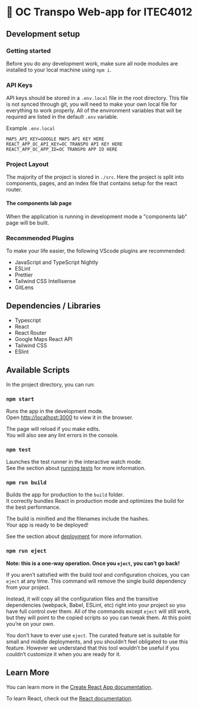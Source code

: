 # 🚌 OC Transpo Web-app for ITEC4012

## Development setup

### Getting started

Before you do any development work, make sure all node modules are installed to your local machine using `npm i`.

### API Keys

API keys should be stored in a `.env.local` file in the root directory. This file is not synced through git, you will need to make your own local file for everything to work properly. All of the environment variables that will be required are listed in the default `.env` variable.

Example `.env.local`

```
MAPS_API_KEY=GOOGLE MAPS API KEY HERE
REACT_APP_OC_API_KEY=OC TRANSPO API KEY HERE
REACT_APP_OC_APP_ID=OC TRANSPO APP ID HERE
```

### Project Layout

The majority of the project is stored in `./src`. Here the project is split into components, pages, and an index file that contains setup for the react router.

#### The components lab page

When the application is running in development mode a "components lab" page will be built.

### Recommended Plugins

To make your life easier, the following VScode plugins are recommended:

- JavaScript and TypeScript Nightly
- ESLint
- Prettier
- Tailwind CSS Intellisense
- GitLens

## Dependencies / Libraries

- Typescript
- React
- React Router
- Google Maps React API
- Tailwind CSS
- ESlint

## Available Scripts

In the project directory, you can run:

### `npm start`

Runs the app in the development mode.\
Open [http://localhost:3000](http://localhost:3000) to view it in the browser.

The page will reload if you make edits.\
You will also see any lint errors in the console.

### `npm test`

Launches the test runner in the interactive watch mode.\
See the section about [running tests](https://facebook.github.io/create-react-app/docs/running-tests) for more information.

### `npm run build`

Builds the app for production to the `build` folder.\
It correctly bundles React in production mode and optimizes the build for the best performance.

The build is minified and the filenames include the hashes.\
Your app is ready to be deployed!

See the section about [deployment](https://facebook.github.io/create-react-app/docs/deployment) for more information.

### `npm run eject`

**Note: this is a one-way operation. Once you `eject`, you can’t go back!**

If you aren’t satisfied with the build tool and configuration choices, you can `eject` at any time. This command will remove the single build dependency from your project.

Instead, it will copy all the configuration files and the transitive dependencies (webpack, Babel, ESLint, etc) right into your project so you have full control over them. All of the commands except `eject` will still work, but they will point to the copied scripts so you can tweak them. At this point you’re on your own.

You don’t have to ever use `eject`. The curated feature set is suitable for small and middle deployments, and you shouldn’t feel obligated to use this feature. However we understand that this tool wouldn’t be useful if you couldn’t customize it when you are ready for it.

## Learn More

You can learn more in the [Create React App documentation](https://facebook.github.io/create-react-app/docs/getting-started).

To learn React, check out the [React documentation](https://reactjs.org/).
